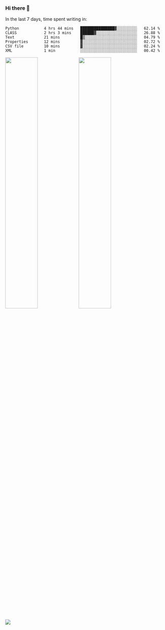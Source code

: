 ### Hi there 👋

In the last 7 days, time spent writing in:

<!--START_SECTION:waka-->

```text
Python           4 hrs 44 mins   ███████████████▓░░░░░░░░░   62.14 %
CLASS            2 hrs 3 mins    ██████▓░░░░░░░░░░░░░░░░░░   26.88 %
Text             21 mins         █▒░░░░░░░░░░░░░░░░░░░░░░░   04.79 %
Properties       12 mins         ▓░░░░░░░░░░░░░░░░░░░░░░░░   02.72 %
CSV file         10 mins         ▓░░░░░░░░░░░░░░░░░░░░░░░░   02.24 %
XML              1 min           ░░░░░░░░░░░░░░░░░░░░░░░░░   00.42 %
```

<!--END_SECTION:waka-->

<img src="https://wakatime.com/share/@jimtje/5d0c92de-08f8-4a72-8f2f-6a9693d1e318.svg" width=45% height=45%> <img src="https://wakatime.com/share/@jimtje/501498ae-bda5-4da7-a89d-b40bcdd5556d.svg" width=45% height=45%>

![](https://hit.yhype.me/github/profile?user_id=43537315)
